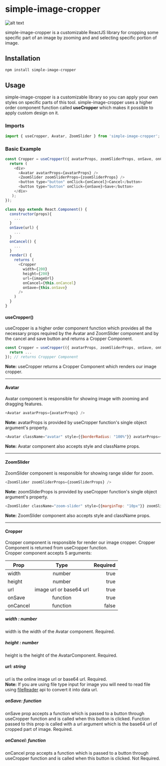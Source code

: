 # simple-image-cropper

![alt text](https://github.com/gopendrajangir/simple-image-cropper/blob/main/simple-image-cropper-customizable.png)

simple-image-cropper is a customizable ReactJS library for cropping some specific part of an image by zooming and and selecting specific portion of image.

## Installation

```bash
npm install simple-image-cropper
```
## Usage

simple-image-cropper is a customizable library so you can apply your own styles on specific parts of this tool. simple-image-cropper uses a higher order component function called <b>useCropper</b> which makes it possible to apply custom design on it.

### Imports

```javascript
import { useCropper, Avatar, ZoomSlider } from 'simple-image-cropper';
```

### Basic Example

```javascript
const Cropper = useCropper(({ avatarProps, zoomSliderProps, onSave, onCancel }) => {
  return (
    <div>
      <Avatar avatarProps={avatarProps} />
      <ZoomSlider zoomSliderProps={zoomSliderProps} />
      <button type="button" onClick={onCancel}>Cancel</button>
      <button type="button" onClick={onSave}>Save</button>
    </div>
   );
});

class App extends React.Component() {
  constructor(props){
    ...
  }
  onSave(url) {
    ...
  }
  onCancel() {
    ...
  }
  render() {
    returns (
      <Cropper
        width={200}
        height={200}
        url={imageUrl}
        onCancel={this.onCancel}
        onSave={this.onSave}
      />
    )
  }
}
```

#### useCropper()
useCropper is a higher order component function which provides all the necessary props required by the Avatar and ZoomSlider component and by the cancel and save button and returns a Cropper Component.

```javascript
const Cropper = useCropper(({ avatarProps, zoomSliderProps, onSave, onCancel }) => {
  return ...
}); // returns Croppper Component
```
<b>Note:</b> useCropper returns a Cropper Component which renders our image cropper.

***

#### Avatar
Avatar component is responsible for showing image with zooming and dragging features.

```javascript
<Avatar avatarProps={avatarProps} />
```
<b>Note:</b> avatarProps is provided by useCropper function's single object argument's property.

```javascript
<Avatar className="avatar" style={{borderRadius: "100%"}} avatarProps={avatarProps}/>
```
<b>Note:</b> Avatar component also accepts style and className props.

***

#### ZoomSlider
ZoomSlider component is responsible for showing range slider for zoom.

```javascript
<ZoomSlider zoomSliderProps={zoomSliderProps} />
```
<b>Note:</b> zoomSliderProps is provided by useCropper function's single object argument's property.

```javascript
<ZoomSlider className="zoom-slider" style={{marginTop: "10px"}} zoomSliderProps={zoomSliderProps} />
```
<b>Note:</b> ZoomSlider component also accepts style and className props.

***

#### Cropper
Cropper component is responsible for render our image cropper. Cropper Component is returned from useCropper function.
<br>
Cropper component accepts 5 arguments:

| Prop          | Type                    | Required  |
| ------------- |:-----------------------:| ---------:|
| width         | number                  | true      |
| height        | number                  | true      |
| url           | image url or base64 url | true      |
| onSave        | function                | true      |
| onCancel      | function                | false     |

##### width : number
width is the width of the Avatar component. Required.

##### height : number
height is the height of the AvatarComponent. Required.

##### url: string
url is the online image url or base64 url. Required.
<br>
<b>Note:</b> If you are using file type input for image you will need to read file using [fileReader](https://developer.mozilla.org/en-US/docs/Web/API/FileReader) api to convert it into data url.

##### onSave: function
onSave prop accepts a function which is passed to a button through useCropper function and is called when this button is clicked. Function passed to this prop is called with a url argument which is the base64 url of cropped part of image. Required.

##### onCancel: function
onCancel prop accepts a function which is passed to a button through useCropper function and is called when this button is clicked. Not Required.
